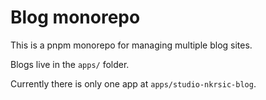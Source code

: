 # Blog monorepo

This is a pnpm monorepo for managing multiple blog sites. 

Blogs live in the `apps/` folder. 

Currently there is only one app at `apps/studio-nkrsic-blog`.